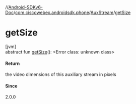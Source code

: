 //[Android-SDKv6-Doc](../../../index.md)/[com.ciscowebex.androidsdk.phone](../index.md)/[AuxStream](index.md)/[getSize](get-size.md)

# getSize

[jvm]\
abstract fun [getSize](get-size.md)(): &lt;Error class: unknown class&gt;

#### Return

the video dimensions of this auxiliary stream in pixels

#### Since

2.0.0

